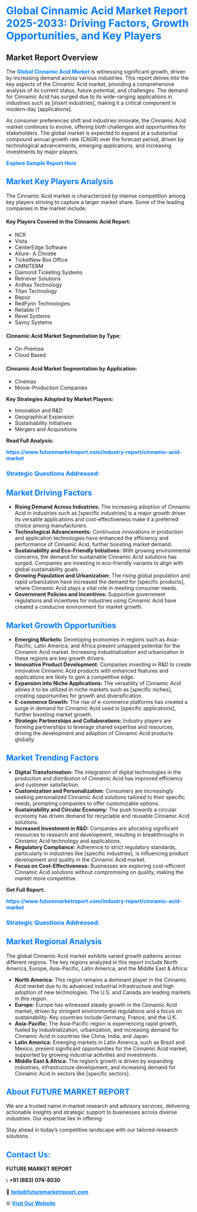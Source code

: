 <h1 style="color: #007BFF;">Global Cinnamic Acid Market Report 2025-2033: Driving Factors, Growth Opportunities, and Key Players</h1>

<section id="overview">
<h2>Market Report Overview</h2>
<p>The <a href="https://www.futuremarketreport.com/industry-report/cinnamic-acid-market" style="color: #007BFF; text-decoration: none;"><strong>Global Cinnamic Acid Market</strong></a> is witnessing significant growth, driven by increasing demand across various industries. This report delves into the key aspects of the Cinnamic Acid market, providing a comprehensive analysis of its current status, future potential, and challenges. The demand for Cinnamic Acid has surged due to its wide-ranging applications in industries such as [insert industries], making it a critical component in modern-day [applications].</p>
<p>As consumer preferences shift and industries innovate, the Cinnamic Acid market continues to evolve, offering both challenges and opportunities for stakeholders. The global market is expected to expand at a substantial compound annual growth rate (CAGR) over the forecast period, driven by technological advancements, emerging applications, and increasing investments by major players.</p>
</section>

<section id="overview">
<p><a href="https://www.futuremarketreport.com/request-sample/reportId=34190" style="color: #007BFF; text-decoration: none;"><strong>Explore Sample Report Here</strong></a></p>
</section>

<section id="key-players">
<h2 style="color: #007BFF;">Market Key Players Analysis</h2>
<p>The Cinnamic Acid market is characterized by intense competition among key players striving to capture a larger market share. Some of the leading companies in the market include:</p>
<h4>Key Players Covered in the Cinnamic Acid Report:</h4>
<ul><li>NCR</li><li>Vista</li><li>CenterEdge Software</li><li>Allure- A Christie</li><li>TicketNew Box Office</li><li>OMNITERM</li><li>Diamond Ticketing Systems</li><li>Retriever Solutions</li><li>Ardhas Technology</li><li>Titan Technology</li><li>Bepoz</li><li>RedFynn Technologies</li><li>Reliable IT</li><li>Revel Systems</li><li>Savoy Systems</li></ul>
<h4>Cinnamic Acid Market Segmentation by Type:</h4>
<ul><li>On-Premise</li><li>Cloud Based</li></ul>

<h4>Cinnamic Acid Market Segmentation by Application:</h4>
<ul><li>Cinemas</li><li>Movie-Production Companies</li></ul>
<p><strong>Key Strategies Adopted by Market Players:</strong></p>
<ul>
<li>Innovation and R&D</li>
<li>Geographical Expansion</li>
<li>Sustainability Initiatives</li>
<li>Mergers and Acquisitions</li>
</ul>
</section>

<section>
<p><strong>Read Full Analysis: </strong></p><a href="https://www.futuremarketreport.com/industry-report/cinnamic-acid-market" style="color: #007BFF; text-decoration: none;"><strong>https://www.futuremarketreport.com/industry-report/cinnamic-acid-market</strong></a>
<h3 style="color: #007BFF;">Strategic Questions Addressed:</h3>
</section>

<section id="driving-factors">
<h2 style="color: #007BFF;">Market Driving Factors</h2>
<ul>
<li><strong>Rising Demand Across Industries:</strong> The increasing adoption of Cinnamic Acid in industries such as [specific industries] is a major growth driver. Its versatile applications and cost-effectiveness make it a preferred choice among manufacturers.</li>
<li><strong>Technological Advancements:</strong> Continuous innovations in production and application technologies have enhanced the efficiency and performance of Cinnamic Acid, further boosting market demand.</li>
<li><strong>Sustainability and Eco-Friendly Initiatives:</strong> With growing environmental concerns, the demand for sustainable Cinnamic Acid solutions has surged. Companies are investing in eco-friendly variants to align with global sustainability goals.</li>
<li><strong>Growing Population and Urbanization:</strong> The rising global population and rapid urbanization have increased the demand for [specific products], where Cinnamic Acid plays a vital role in meeting consumer needs.</li>
<li><strong>Government Policies and Incentives:</strong> Supportive government regulations and incentives for industries using Cinnamic Acid have created a conducive environment for market growth.</li>
</ul>
</section>

<section id="growth-opportunities">
<h2 style="color: #007BFF;">Market Growth Opportunities</h2>
<ul>
<li><strong>Emerging Markets:</strong> Developing economies in regions such as Asia-Pacific, Latin America, and Africa present untapped potential for the Cinnamic Acid market. Increasing industrialization and urbanization in these regions are key growth drivers.</li>
<li><strong>Innovative Product Development:</strong> Companies investing in R&D to create innovative Cinnamic Acid products with enhanced features and applications are likely to gain a competitive edge.</li>
<li><strong>Expansion into Niche Applications:</strong> The versatility of Cinnamic Acid allows it to be utilized in niche markets such as [specific niches], creating opportunities for growth and diversification.</li>
<li><strong>E-commerce Growth:</strong> The rise of e-commerce platforms has created a surge in demand for Cinnamic Acid used in [specific applications], further boosting market growth.</li>
<li><strong>Strategic Partnerships and Collaborations:</strong> Industry players are forming partnerships to leverage shared expertise and resources, driving the development and adoption of Cinnamic Acid products globally.</li>
</ul>
</section>

<section id="trending-factors">
<h2 style="color: #007BFF;">Market Trending Factors</h2>
<ul>
<li><strong>Digital Transformation:</strong> The integration of digital technologies in the production and distribution of Cinnamic Acid has improved efficiency and customer satisfaction.</li>
<li><strong>Customization and Personalization:</strong> Consumers are increasingly seeking personalized Cinnamic Acid solutions tailored to their specific needs, prompting companies to offer customizable options.</li>
<li><strong>Sustainability and Circular Economy:</strong> The push towards a circular economy has driven demand for recyclable and reusable Cinnamic Acid solutions.</li>
<li><strong>Increased Investment in R&D:</strong> Companies are allocating significant resources to research and development, resulting in breakthroughs in Cinnamic Acid technology and applications.</li>
<li><strong>Regulatory Compliance:</strong> Adherence to strict regulatory standards, particularly in industries like [specific industries], is influencing product development and quality in the Cinnamic Acid market.</li>
<li><strong>Focus on Cost-Effectiveness:</strong> Businesses are exploring cost-efficient Cinnamic Acid solutions without compromising on quality, making the market more competitive.</li>
</ul>
</section>

<section>
<p><strong>Get Full Report: </strong></p><a href="https://www.futuremarketreport.com/industry-report/cinnamic-acid-market" style="color: #007BFF; text-decoration: none;"><strong>https://www.futuremarketreport.com/industry-report/cinnamic-acid-market</strong></a>
<h3 style="color: #007BFF;">Strategic Questions Addressed:</h3>
</section>


<section id="regional-analysis">
<h2 style="color: #007BFF;">Market Regional Analysis</h2>
<p>The global Cinnamic Acid market exhibits varied growth patterns across different regions. The key regions analyzed in this report include North America, Europe, Asia-Pacific, Latin America, and the Middle East & Africa:</p>
<ul>
<li><strong>North America:</strong> This region remains a dominant player in the Cinnamic Acid market due to its advanced industrial infrastructure and high adoption of new technologies. The U.S. and Canada are leading markets in this region.</li>
<li><strong>Europe:</strong> Europe has witnessed steady growth in the Cinnamic Acid market, driven by stringent environmental regulations and a focus on sustainability. Key countries include Germany, France, and the U.K.</li>
<li><strong>Asia-Pacific:</strong> The Asia-Pacific region is experiencing rapid growth, fueled by industrialization, urbanization, and increasing demand for Cinnamic Acid in countries like China, India, and Japan.</li>
<li><strong>Latin America:</strong> Emerging markets in Latin America, such as Brazil and Mexico, present significant opportunities for the Cinnamic Acid market, supported by growing industrial activities and investments.</li>
<li><strong>Middle East & Africa:</strong> The region’s growth is driven by expanding industries, infrastructure development, and increasing demand for Cinnamic Acid in sectors like [specific sectors].</li>
</ul>
</section>

<footer>
<h2 style="color: #007BFF;">About FUTURE MARKET REPORT</h2>
<p>We are a trusted name in market research and advisory services, delivering actionable insights and strategic support to businesses across diverse industries. Our expertise lies in offering:</p>

<p>Stay ahead in today’s competitive landscape with our tailored research solutions.</p>

<h2 style="color: #007BFF;">Contact Us:</h2>
<p><strong>FUTURE MARKET REPORT</strong></p>
<p>📞 <strong>+91 (883) 074-8030</strong></p>
<p>📧 <strong><a href="mailto:help@futuremarketreport.com" style="color: #007BFF;">help@futuremarketreport.com</a></strong></p>
<p>🌐 <strong><a href="https://www.futuremarketreport.com/" style="color: #007BFF;">Visit Our Website</a></strong></p>
</footer>